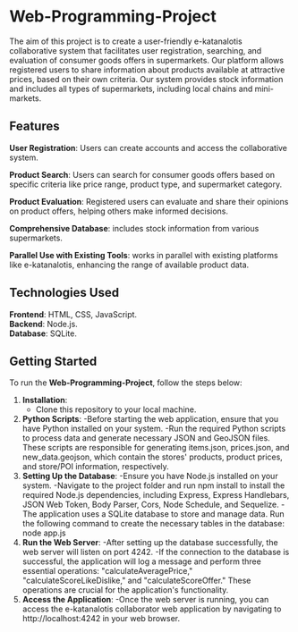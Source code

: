 # Web-Programming-Project
The aim of this project is to create a user-friendly e-katanalotis collaborative system that facilitates user registration, searching, and evaluation of consumer goods offers in supermarkets. Our platform allows registered users to share information about products available at attractive prices, based on their own criteria. Our system provides stock information and includes all types of supermarkets, including local chains and mini-markets.  

## Features
**User Registration**: Users can create accounts and access the collaborative system.  

**Product Search**: Users can search for consumer goods offers based on specific criteria like price range, product type, and supermarket category.  

**Product Evaluation**: Registered users can evaluate and share their opinions on product offers, helping others make informed decisions.  

**Comprehensive Database**: includes stock information from various supermarkets.  

**Parallel Use with Existing Tools**: works in parallel with existing platforms like e-katanalotis, enhancing the range of available product data.  

## Technologies Used
**Frontend**: HTML, CSS, JavaScript.  
**Backend**: Node.js.  
**Database**: SQLite.  

## Getting Started  
To run the **Web-Programming-Project**, follow the steps below:
1. **Installation**:
    * Clone this repository to your local machine.
3. **Python Scripts**:
   -Before starting the web application, ensure that you have Python installed on your system.
   -Run the required Python scripts to process data and generate necessary JSON and GeoJSON files. These scripts are responsible for generating items.json, prices.json, and new_data.geojson, which contain the stores' products, product prices, and store/POI information, respectively.
4. **Setting Up the Database**:
   -Ensure you have Node.js installed on your system.
   -Navigate to the project folder and run npm install to install the required Node.js dependencies, including Express, Express Handlebars, JSON Web Token, Body Parser, Cors, Node Schedule, and Sequelize.
   -The application uses a SQLite database to store and manage data. Run the following command to create the necessary tables in the database: node app.js
5. **Run the Web Server**:
   -After setting up the database successfully, the web server will listen on port 4242.
   -If the connection to the database is successful, the application will log a message and perform three essential operations: "calculateAveragePrice," "calculateScoreLikeDislike," and "calculateScoreOffer." These operations are crucial for the application's functionality.
6. **Access the Application**:
   -Once the web server is running, you can access the e-katanalotis collaborator web application by navigating to http://localhost:4242 in your web browser.






